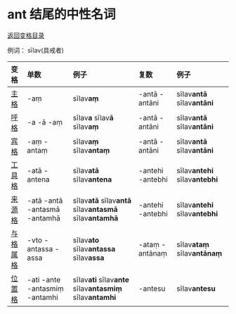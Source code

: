 # ant 结尾的中性名词

[返回变格目录](declension.md)

例词： sīlav\(具戒者\)

| 变格 | 单数 | 例子 | 复数 | 例子 |
| :--- | :--- | :--- | :--- | :--- |
| [主格](nom.md) | -aṃ | sīlav**aṃ** | -antā -antāni | sīlav**antā** sīlav**antāni** |
| [呼格](voc.md) | -a -ā -aṃ  | sīlav**a** sīlav**ā** sīlav**aṃ** | -antā -antāni | sīlav**antā** sīlav**antāni** |
| [宾格](acc.md) | -aṃ -antaṃ | sīlav**aṃ** sīlav**antaṃ** | -antā -antāni | sīlav**antā** sīlav**antāni** |
| [工具格](instr.md) | -atā -antena | sīlav**atā** sīlav**antena** | -antehi -antebhi | sīlav**antehi** sīlav**antebhi** |
| [来源格]() | -atā -antā -antasmā -antamhā | sīlav**atā** sīlav**antā** sīlav**antasmā** sīlav**antamhā** | -antehi -antebhi | sīlav**antehi** sīlav**antebhi** |
| [与格]() [属格]() | -vto -antassa -assa | sīlav**ato** sīlav**antassa** sīlav**assa** | -ataṃ -antānaṃ | sīlav**ataṃ** sīlav**antānaṃ** |
| [位置格]() | -ati -ante -antasmiṃ -antamhi | sīlav**ati** sīlav**ante** sīlav**antasmiṃ** sīlav**antamhi** | -antesu | sīlav**antesu** |

